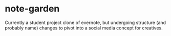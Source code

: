 # note-garden

Currently a student project clone of evernote, but undergoing structure (and probably name) changes to 
pivot into a social media concept for creatives.
